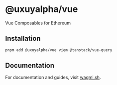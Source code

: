 # @uxuyalpha/vue

Vue Composables for Ethereum

## Installation

```bash
pnpm add @uxuyalpha/vue viem @tanstack/vue-query
```

## Documentation

For documentation and guides, visit [wagmi.sh](https://wagmi.sh).

